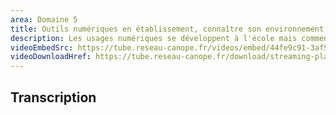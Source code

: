 ```yaml
---
area: Domaine 5
title: Outils numériques en établissement, connaître son environnement de travail
description: Les usages numériques se développent à l'école mais comment savoir quels matériels et quels outils utiliser ? Cette capsule vidéo vous permet de connaître les contraintes liées à son environnement de travail et les personnes à contacter dans l'établissement en cas de besoin.
videoEmbedSrc: https://tube.reseau-canope.fr/videos/embed/44fe9c91-3af5-4bd9-b6eb-820ec4446225
videoDownloadHref: https://tube.reseau-canope.fr/download/streaming-playlists/hls/videos/44fe9c91-3af5-4bd9-b6eb-820ec4446225-1080-fragmented.mp4
---
```


## Transcription
